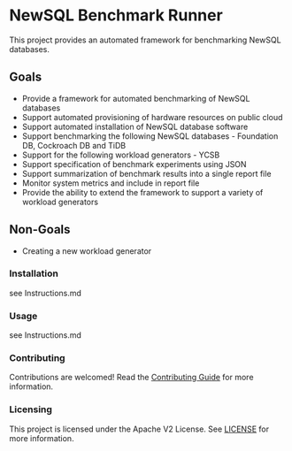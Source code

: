 # NewSQL Benchmark Runner

This project provides an automated framework for benchmarking NewSQL databases.

## Goals

- Provide a framework for automated benchmarking of NewSQL databases
- Support automated provisioning of hardware resources on public cloud
- Support automated installation of NewSQL database software
- Support benchmarking the following NewSQL databases - Foundation DB, Cockroach DB and TiDB
- Support for the following workload generators - YCSB
- Support specification of benchmark experiments using JSON
- Support summarization of benchmark results into a single report file
- Monitor system metrics and include in report file
- Provide the ability to extend the framework to support a variety of workload generators


## Non-Goals

- Creating a new workload generator

### Installation

see Instructions.md

### Usage

see Instructions.md

### Contributing

Contributions are welcomed! Read the [Contributing Guide](./.github/CONTRIBUTING.md) for more information.

### Licensing

This project is licensed under the Apache V2 License. See [LICENSE](LICENSE) for more information.
